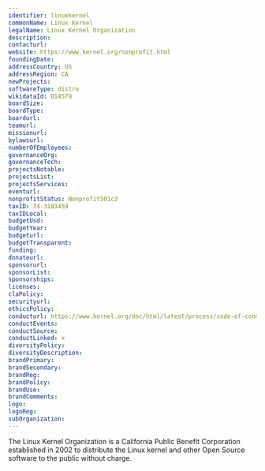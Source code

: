 ```yaml
---
identifier: linuxkernel
commonName: Linux Kernel
legalName: Linux Kernel Organization
description:
contacturl:
website: https://www.kernel.org/nonprofit.html
foundingDate:
addressCountry: US
addressRegion: CA
newProjects:
softwareType: distro
wikidataId: Q14579
boardSize:
boardType:
boardurl:
teamurl:
missionurl:
bylawsurl:
numberOfEmployees:
governanceOrg:
governanceTech:
projectsNotable:
projectsList:
projectsServices:
eventurl:
nonprofitStatus: Nonprofit501c3
taxID: 74-3183459
taxIDLocal:
budgetUsd:
budgetYear:
budgeturl:
budgetTransparent:
funding:
donateurl:
sponsorurl:
sponsorList:
sponsorships:
licenses:
claPolicy:
securityurl:
ethicsPolicy:
conducturl: https://www.kernel.org/doc/html/latest/process/code-of-conduct.html
conductEvents:
conductSource:
conductLinked: x
diversityPolicy:
diversityDescription:
brandPrimary:
brandSecondary:
brandReg:
brandPolicy:
brandUse:
brandComments:
logo:
logoReg:
subOrganization:
---
```


The Linux Kernel Organization is a California Public Benefit Corporation established in 2002 to distribute the Linux kernel and other Open Source software to the public without charge.
